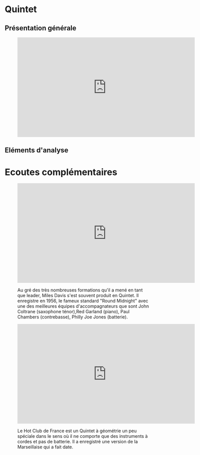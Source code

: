 # Quintet

## Présentation générale

<figure class="app-frame formations text-align-center" data-title="A Night In Tunisia - Art Blakey and The Jazz Messangers">
<iframe width="560" height="315" src="https://www.youtube.com/embed/FHKyVJ5YfNU" title="YouTube video player" frameborder="0" allow="accelerometer; autoplay; clipboard-write; encrypted-media; gyroscope; picture-in-picture; web-share" allowfullscreen></iframe>
<!--<video src="assets/images/Art.Blakey.the.Jazz.Messengers-A.Night.in.Tunisia_360p" controls>-->
</figure>


## Eléments d'analyse

# Ecoutes complémentaires
<div class="encarts">
<figure class="app-frame encart text-align-center formations" data-title="Round Midnight - Miles Davis Quintet">
    <iframe width="560" height="315" src="https://www.youtube.com/embed/GIgLt7LAZF0" title="YouTube video player" frameborder="0" allow="accelerometer; autoplay; clipboard-write; encrypted-media; gyroscope; picture-in-picture; web-share" allowfullscreen></iframe>
   <!-- <video controls src="assets/images/Miles.Davis.Quintet-Round.Midnight"></video>-->
  <p>
 Au gré des très nombreuses formations qu'il a mené en tant que leader, Miles Davis s'est souvent produit en Quintet. Il enregistre en 1956, le fameux standard "Round Midnight" avec une des meilleures équipes d'accompagnateurs que sont John Coltrane (saxophone ténor),Red Garland (piano), Paul Chambers (contrebasse), Philly Joe Jones (batterie). 
  </p>
</figure>
<figure class="app-frame encart text-align-center formations" data-title="Echoes of France - Quintet Hot Club de France">
<iframe width="560" height="315" src="https://www.youtube.com/embed/QyjJ3ThpRkA" title="YouTube video player" frameborder="0" allow="accelerometer; autoplay; clipboard-write; encrypted-media; gyroscope; picture-in-picture; web-share" allowfullscreen></iframe>
  <!--<video controls src="assets/images/Hot.Club.of.France-Echoes.of.France_v720P.mp4"></video>-->
  <p>
  Le Hot Club de France est un Quintet à géométrie un peu spéciale dans le sens où il ne comporte que des instruments à cordes et pas de batterie. Il a enregistré une version de la Marseillaise qui a fait date.
  </p>
</figure>
</div>